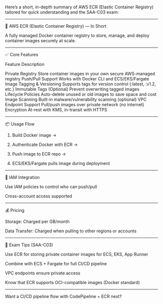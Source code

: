 Here’s a short, in-depth summary of AWS ECR (Elastic Container Registry) tailored for quick understanding and the SAA-C03 exam:


---

🐳 AWS ECR (Elastic Container Registry) — In Short

A fully managed Docker container registry to store, manage, and deploy container images securely at scale.


---

✅ Core Features

Feature	Description

Private Registry	Store container images in your own secure AWS-managed registry
Push/Pull Support	Works with Docker CLI and ECS/EKS/Fargate
Image Tagging & Versioning	Supports tags for version control (:latest, :v1.2, etc.)
Immutable Tags (Optional)	Prevent overwriting tagged images
Lifecycle Policies	Auto-delete unused or old images to save space and cost
Image Scanning	Built-in malware/vulnerability scanning (optional)
VPC Endpoint Support	Pull/push images over private network (no internet)
Encryption	At-rest with KMS, in-transit with HTTPS



---

📦 Usage Flow

1. Build Docker image →


2. Authenticate Docker with ECR →


3. Push image to ECR repo →


4. ECS/EKS/Fargate pulls image during deployment




---

🔐 IAM Integration

Use IAM policies to control who can push/pull

Cross-account access supported



---

💰 Pricing

Storage: Charged per GB/month

Data Transfer: Charged when pulling to other regions or accounts



---

📝 Exam Tips (SAA-C03)

Use ECR for storing private container images for ECS, EKS, App Runner

Combine with ECS + Fargate for full CI/CD pipeline

VPC endpoints ensure private access

Know that ECR supports OCI-compatible images (Docker standard)



---

Want a CI/CD pipeline flow with CodePipeline + ECR next?